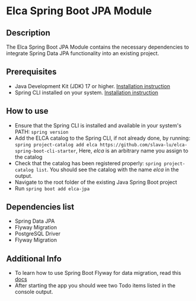 # Elca Spring Boot JPA Module

## Description

The Elca Spring Boot JPA Module contains the necessary dependencies to integrate Spring Data JPA functionality into an existing project.

## Prerequisites
* Java Development Kit (JDK) 17 or higher. [Installation instruction](https://www.oracle.com/java/technologies/downloads/)
* Spring CLI installed on your system. [Installation instruction](https://docs.spring.io/spring-cli/reference/installation.html)

## How to use

* Ensure that the Spring CLI is installed and available in your system's PATH: `spring version`
* Add the ELCA catalog to the Spring CLI, if not already done, by running: `spring project-catalog add elca https://github.com/slava-lu/elca-spring-boot-cli-starter`,
  Here, _elca_ is an arbitrary name you assign to the catalog
* Check that the catalog has been registered properly: `spring project-catalog list`. You should see the catalog with the name _elca_ in the output.
* Navigate to the root folder of the existing Java Spring Boot project
* Run `spring boot add elca-jpa`

## Dependencies list
* Spring Data JPA
* Flyway Migration
* PostgreSQL Driver
* Flyway Migration

## Additional Info
* To learn how to use Spring Boot Flyway for data migration, read this [docs](https://docs.spring.io/spring-boot/how-to/data-initialization.html#howto.data-initialization.migration-tool.flyway) 
* After starting the app you should wee two Todo items listed in the console output.